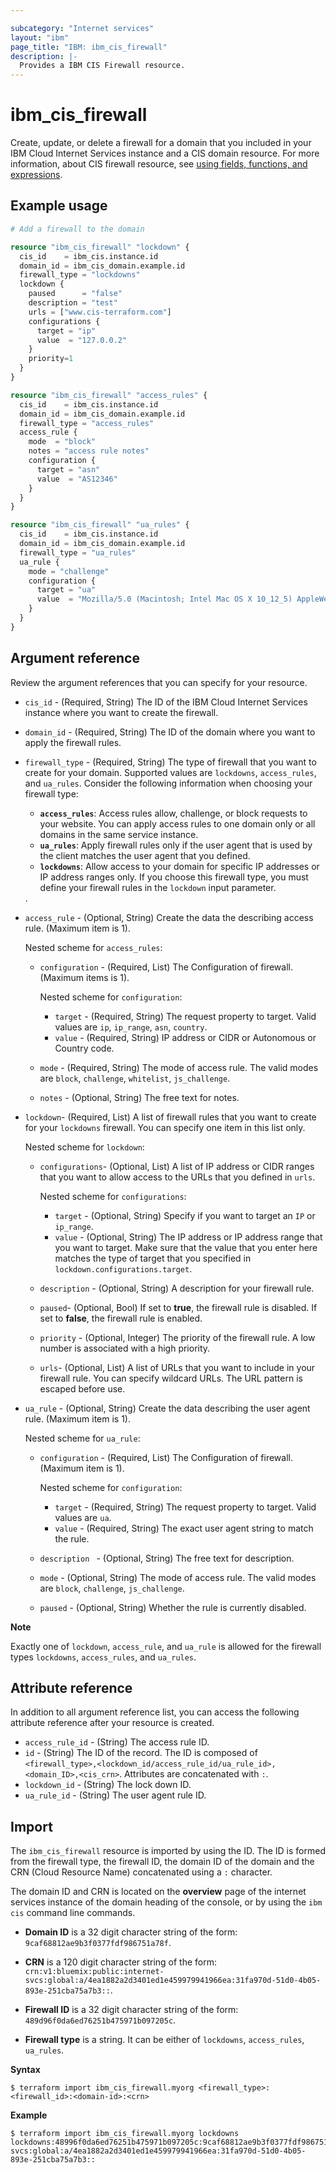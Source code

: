 ```yaml
---

subcategory: "Internet services"
layout: "ibm"
page_title: "IBM: ibm_cis_firewall"
description: |-
  Provides a IBM CIS Firewall resource.
---
```


# ibm_cis_firewall


Create, update, or delete a firewall for a domain that you included in your IBM Cloud Internet Services instance and a CIS domain resource. For more information, about CIS firewall resource, see [using fields, functions, and expressions](https://cloud.ibm.com/docs/cis?topic=cis-fields-and-expressions).

## Example usage

```terraform
# Add a firewall to the domain

resource "ibm_cis_firewall" "lockdown" {
  cis_id    = ibm_cis.instance.id
  domain_id = ibm_cis_domain.example.id
  firewall_type = "lockdowns"
  lockdown {
    paused      = "false"
    description = "test"
    urls = ["www.cis-terraform.com"]
    configurations {
      target = "ip"
      value  = "127.0.0.2"
    }
    priority=1
  }
}

resource "ibm_cis_firewall" "access_rules" {
  cis_id    = ibm_cis.instance.id
  domain_id = ibm_cis_domain.example.id
  firewall_type = "access_rules"
  access_rule {
    mode  = "block"
    notes = "access rule notes"
    configuration {
      target = "asn"
      value  = "AS12346"
    }
  }
}

resource "ibm_cis_firewall" "ua_rules" {
  cis_id    = ibm_cis.instance.id
  domain_id = ibm_cis_domain.example.id
  firewall_type = "ua_rules"
  ua_rule {
    mode = "challenge"
    configuration {
      target = "ua"
      value  = "Mozilla/5.0 (Macintosh; Intel Mac OS X 10_12_5) AppleWebKit/603.2.4 (KHTML, like Gecko) Version/10.1.1 Safari/603.2.4"
    }
  }
}
```

## Argument reference
Review the argument references that you can specify for your resource. 

- `cis_id` - (Required, String) The ID of the IBM Cloud Internet Services instance where you want to create the firewall.
- `domain_id` - (Required, String) The ID of the domain where you want to apply the firewall rules.
- `firewall_type` - (Required, String) The type of firewall that you want to create for your domain. Supported values are `lockdowns`, `access_rules`, and `ua_rules`. Consider the following information when choosing your firewall type: <ul><li><strong><code>access_rules</code></strong>: Access rules allow, challenge, or block requests to your website. You can apply access rules to one domain only or all domains in the same service instance.</li><li><strong><code>ua_rules</code></strong>: Apply firewall rules only if the user agent that is used by the client matches the user agent that you defined. </li><li><strong><code>lockdowns</code></strong>: Allow access to your domain for specific IP addresses or IP address ranges only. If you choose this firewall type, you must define your firewall rules in the `lockdown` input parameter.</li></ul>.
- `access_rule` - (Optional, String)  Create the data the describing access rule. (Maximum item is 1).
 
  Nested scheme for `access_rules`:	
  - `configuration` - (Required, List)  The Configuration of firewall. (Maximum items is 1).
  
    Nested scheme for `configuration`: 
    - `target` - (Required, String) The request property to target. Valid values are `ip`, `ip_range`, `asn`, `country`.
    - `value` - (Required, String)  IP address or CIDR or Autonomous or Country code.
  - `mode` - (Required, String) The mode of access rule. The valid modes are `block`, `challenge`, `whitelist`, `js_challenge`.
  - `notes` - (Optional, String) The free text for notes.
- `lockdown`- (Required, List) A list of firewall rules that you want to create for your `lockdowns` firewall. You can specify one item in this list only.

  Nested scheme for `lockdown`:
  - `configurations`- (Optional, List) A list of IP address or CIDR ranges that you want to allow access to the URLs that you defined in `urls`.

    Nested scheme for `configurations`:
    - `target` - (Optional, String) Specify if you want to target an `IP` or `ip_range`.
    - `value` - (Optional, String) The IP address or IP address range that you want to target. Make sure that the value that you enter here matches the type of target that you specified in `lockdown.configurations.target`.
  - `description` - (Optional, String) A description for your firewall rule.
  - `paused`- (Optional, Bool) If set to **true**, the firewall rule is disabled. If set to **false**, the firewall rule is enabled.
  - `priority` - (Optional, Integer) The priority of the firewall rule. A low number is associated with a high priority.
  - `urls`- (Optional, List) A list of URLs that you want to include in your firewall rule. You can specify wildcard URLs. The URL pattern is escaped before use.
- `ua_rule` - (Optional, String) Create the data describing the user agent rule. (Maximum item is 1).

  Nested scheme for `ua_rule`:
  - `configuration` - (Required, List)  The Configuration of firewall. (Maximum item is 1).
  
    Nested scheme for `configuration`:
    - `target` - (Required, String) The request property to target. Valid values are `ua`.
    - `value` - (Required, String) The exact user agent string to match the rule.
  - `description ` - (Optional, String) The free text for description.
  - `mode` - (Optional, String) The mode of access rule. The valid modes are `block`, `challenge`,  `js_challenge`.
  - `paused` - (Optional, String) Whether the rule is currently disabled.
  

**Note**

Exactly one of `lockdown`, `access_rule`, and `ua_rule` is allowed for the firewall types `lockdowns`, `access_rules`, and `ua_rules`.


## Attribute reference
In addition to all argument reference list, you can access the following attribute reference after your resource is created.

- `access_rule_id` - (String) The access rule ID.
- `id` - (String) The ID of the record. The ID is composed of `<firewall_type>,<lockdown_id/access_rule_id/ua_rule_id>,<domain_ID>,<cis_crn>`. Attributes are concatenated with `:`.
- `lockdown_id` - (String) The lock down ID.
- `ua_rule_id` - (String) The user agent rule ID.

## Import
The `ibm_cis_firewall` resource is imported by using the ID. The ID is formed from the firewall type, the firewall ID, the domain ID of the domain and the CRN (Cloud Resource Name) concatenated  using a `:` character.

The domain ID and CRN is located on the **overview** page of the internet services instance of the domain heading of the console, or by using the `ibm cis` command line commands.

- **Domain ID** is a 32 digit character string of the form: `9caf68812ae9b3f0377fdf986751a78f`.

- **CRN** is a 120 digit character string of the form: `crn:v1:bluemix:public:internet-svcs:global:a/4ea1882a2d3401ed1e459979941966ea:31fa970d-51d0-4b05-893e-251cba75a7b3::`.

- **Firewall ID** is a 32 digit character string of the form: `489d96f0da6ed76251b475971b097205c`.

- **Firewall type** is a string. It can be either of `lockdowns`, `access_rules`, `ua_rules`.

**Syntax**

```
$ terraform import ibm_cis_firewall.myorg <firewall_type>:<firewall_id>:<domain-id>:<crn>
```

**Example**

```
$ terraform import ibm_cis_firewall.myorg lockdowns lockdowns:48996f0da6ed76251b475971b097205c:9caf68812ae9b3f0377fdf986751a78f:crn:v1:bluemix:public:internet-svcs:global:a/4ea1882a2d3401ed1e459979941966ea:31fa970d-51d0-4b05-893e-251cba75a7b3::
```

